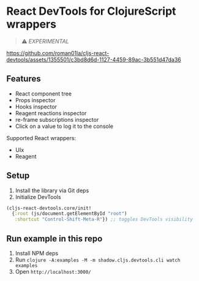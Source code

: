# React DevTools for ClojureScript wrappers

> ⚠️ _EXPERIMENTAL_

https://github.com/roman01la/cljs-react-devtools/assets/1355501/c3bd8d6d-1127-4459-89ac-3b551d47da36

## Features
- React component tree
- Props inspector
- Hooks inspector
- Reagent reactions inspector
- re-frame subscriptions inspector
- Click on a value to log it to the console

Supported React wrappers:
- UIx
- Reagent

## Setup
1. Install the library via Git deps
2. Initialize DevTools
```clojure
(cljs-react-devtools.core/init!
  {:root (js/document.getElementById "root")
   :shortcut "Control-Shift-Meta-R"}) ;; toggles DevTools visibility
```

## Run example in this repo
1. Install NPM deps
2. Run `clojure -A:examples -M -m shadow.cljs.devtools.cli watch examples`
3. Open `http://localhost:3000/`
